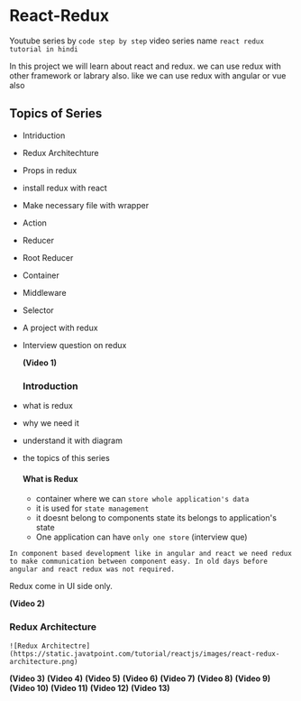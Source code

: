 # React-Redux
Youtube series by `code step by step` video series name `react redux tutorial in hindi`

In this project we will learn about react and redux. we can use redux with other framework or labrary also. like we can use redux with angular or vue also 

## Topics of Series
- Intriduction
- Redux Architechture 
- Props in redux
- install redux with react 
- Make necessary file with wrapper 
- Action 
- Reducer 
- Root Reducer 
- Container 
- Middleware
- Selector
- A project with redux
- Interview question on redux 
  
  **(Video 1)**
  ### Introduction 
- what is redux
- why we need it 
- understand it with diagram
- the topics of this series
  
  #### What is Redux
  - container where we can `store whole application's data`  
  - it is used for `state management`  
  - it doesnt belong to components state its belongs to application's state
  - One application can have `only one store` (interview que)

```
In component based development like in angular and react we need redux to make communication between component easy. In old days before angular and react redux was not required. 
```

Redux come in UI side only.


**(Video 2)**
### Redux Architecture 
```
![Redux Architectre](https://static.javatpoint.com/tutorial/reactjs/images/react-redux-architecture.png)
```
**(Video 3)**
**(Video 4)**
**(Video 5)**
**(Video 6)**
**(Video 7)**
**(Video 8)**
**(Video 9)**
**(Video 10)**
**(Video 11)**
**(Video 12)**
**(Video 13)**